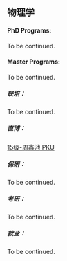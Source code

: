 ## 物理学

#### PhD Programs:

To be continued.

#### Master Programs:

To be continued.

##### 联培：

To be continued.

##### 直博：

[15级-周鑫池 PKU](个人申请总结/物理系/物理学/[CN]-15-周鑫池)

##### 保研：

To be continued.

##### 考研：

To be continued.

##### 就业：

To be continued.
